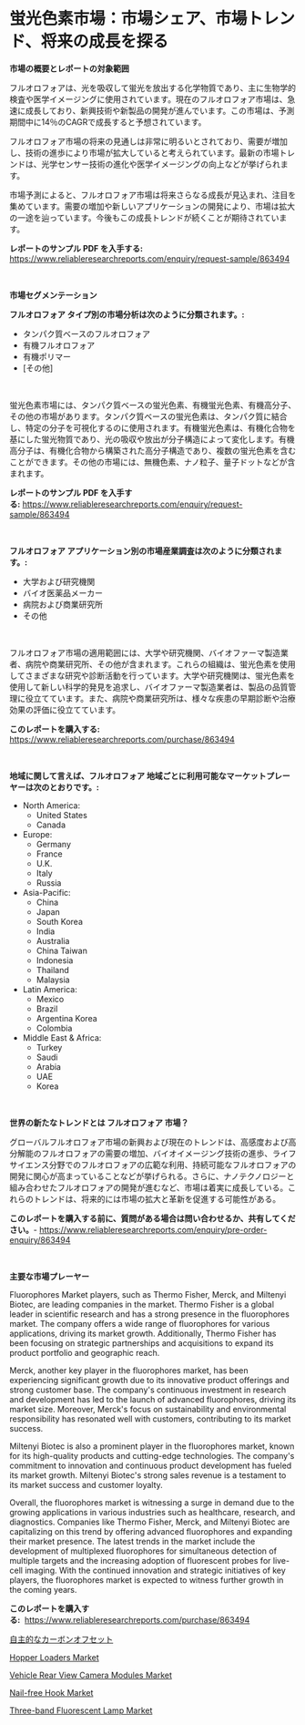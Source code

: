 <p><h1>蛍光色素市場：市場シェア、市場トレンド、将来の成長を探る</h1></p><p><strong>市場の概要とレポートの対象範囲</strong></p>
<p><p>フルオロフォアは、光を吸収して蛍光を放出する化学物質であり、主に生物学的検査や医学イメージングに使用されています。現在のフルオロフォア市場は、急速に成長しており、新興技術や新製品の開発が進んでいます。この市場は、予測期間中に14％のCAGRで成長すると予想されています。</p><p>フルオロフォア市場の将来の見通しは非常に明るいとされており、需要が増加し、技術の進歩により市場が拡大していると考えられています。最新の市場トレンドは、光学センサー技術の進化や医学イメージングの向上などが挙げられます。</p><p>市場予測によると、フルオロフォア市場は将来さらなる成長が見込まれ、注目を集めています。需要の増加や新しいアプリケーションの開発により、市場は拡大の一途を辿っています。今後もこの成長トレンドが続くことが期待されています。</p></p>
<p><strong>レポートのサンプル PDF を入手する:</strong> <a href="https://www.reliableresearchreports.com/enquiry/request-sample/863494">https://www.reliableresearchreports.com/enquiry/request-sample/863494</a></p>
<p>&nbsp;</p>
<p><strong>市場セグメンテーション</strong></p>
<p><strong>フルオロフォア タイプ別の市場分析は次のように分類されます。:</strong></p>
<p><ul><li>タンパク質ベースのフルオロフォア</li><li>有機フルオロフォア</li><li>有機ポリマー</li><li>[その他]</li></ul></p>
<p>&nbsp;</p>
<p><p>蛍光色素市場には、タンパク質ベースの蛍光色素、有機蛍光色素、有機高分子、その他の市場があります。タンパク質ベースの蛍光色素は、タンパク質に結合し、特定の分子を可視化するのに使用されます。有機蛍光色素は、有機化合物を基にした蛍光物質であり、光の吸収や放出が分子構造によって変化します。有機高分子は、有機化合物から構築された高分子構造であり、複数の蛍光色素を含むことができます。その他の市場には、無機色素、ナノ粒子、量子ドットなどが含まれます。</p></p>
<p><strong>レポートのサンプル PDF を入手する:</strong>&nbsp;<a href="https://www.reliableresearchreports.com/enquiry/request-sample/863494">https://www.reliableresearchreports.com/enquiry/request-sample/863494</a></p>
<p>&nbsp;</p>
<p><strong> フルオロフォア アプリケーション別の市場産業調査は次のように分類されます。:</strong></p>
<p><ul><li>大学および研究機関</li><li>バイオ医薬品メーカー</li><li>病院および商業研究所</li><li>その他</li></ul></p>
<p>&nbsp;</p>
<p><p>フルオロフォア市場の適用範囲には、大学や研究機関、バイオファーマ製造業者、病院や商業研究所、その他が含まれます。これらの組織は、蛍光色素を使用してさまざまな研究や診断活動を行っています。大学や研究機関は、蛍光色素を使用して新しい科学的発見を追求し、バイオファーマ製造業者は、製品の品質管理に役立てています。また、病院や商業研究所は、様々な疾患の早期診断や治療効果の評価に役立てています。</p></p>
<p><strong>このレポートを購入する:</strong>&nbsp; <a href="https://www.reliableresearchreports.com/purchase/863494">https://www.reliableresearchreports.com/purchase/863494</a></p>
<p>&nbsp;</p>
<p><strong>地域に関して言えば、フルオロフォア 地域ごとに利用可能なマーケットプレーヤーは次のとおりです。:</strong></p>
<p><ul>
    <li>
        North America:
        <ul>
            <li>United States</li>
            <li>Canada</li>
        </ul>
    </li>
    <li>
        Europe:
        <ul>
            <li>Germany</li>
            <li>France</li>
            <li>U.K.</li>
            <li>Italy</li>
            <li>Russia</li>
        </ul>
    </li>
    <li>
        Asia-Pacific:
        <ul>
            <li>China</li>
            <li>Japan</li>
            <li>South Korea</li>
            <li>India</li>
            <li>Australia</li>
            <li>China Taiwan</li>
            <li>Indonesia</li>
            <li>Thailand</li>
            <li>Malaysia</li>
        </ul>
    </li>
    <li>
        Latin America:
        <ul>
            <li>Mexico</li>
            <li>Brazil</li>
            <li>Argentina Korea</li>
            <li>Colombia</li>
        </ul>
    </li>
    <li>
        Middle East & Africa:
        <ul>
            <li>Turkey</li>
            <li>Saudi</li>
            <li>Arabia</li>
            <li>UAE</li>
            <li>Korea</li>
        </ul>
    </li>
    </ul></p>
<p>&nbsp;</p>
<p><strong>世界の新たなトレンドとは フルオロフォア 市場？</strong></p>
<p><p>グローバルフルオロフォア市場の新興および現在のトレンドは、高感度および高分解能のフルオロフォアの需要の増加、バイオイメージング技術の進歩、ライフサイエンス分野でのフルオロフォアの広範な利用、持続可能なフルオロフォアの開発に関心が高まっていることなどが挙げられる。さらに、ナノテクノロジーと組み合わせたフルオロフォアの開発が進むなど、市場は着実に成長している。これらのトレンドは、将来的には市場の拡大と革新を促進する可能性がある。</p></p>
<p><strong>このレポートを購入する前に、質問がある場合は問い合わせるか、共有してください。</strong>- <a href="https://www.reliableresearchreports.com/enquiry/pre-order-enquiry/863494">https://www.reliableresearchreports.com/enquiry/pre-order-enquiry/863494</a></p>
<p>&nbsp;</p>
<p><strong>主要な市場プレーヤー</strong></p>
<p><p>Fluorophores Market players, such as Thermo Fisher, Merck, and Miltenyi Biotec, are leading companies in the market. Thermo Fisher is a global leader in scientific research and has a strong presence in the fluorophores market. The company offers a wide range of fluorophores for various applications, driving its market growth. Additionally, Thermo Fisher has been focusing on strategic partnerships and acquisitions to expand its product portfolio and geographic reach.</p><p>Merck, another key player in the fluorophores market, has been experiencing significant growth due to its innovative product offerings and strong customer base. The company's continuous investment in research and development has led to the launch of advanced fluorophores, driving its market size. Moreover, Merck's focus on sustainability and environmental responsibility has resonated well with customers, contributing to its market success.</p><p>Miltenyi Biotec is also a prominent player in the fluorophores market, known for its high-quality products and cutting-edge technologies. The company's commitment to innovation and continuous product development has fueled its market growth. Miltenyi Biotec's strong sales revenue is a testament to its market success and customer loyalty.</p><p>Overall, the fluorophores market is witnessing a surge in demand due to the growing applications in various industries such as healthcare, research, and diagnostics. Companies like Thermo Fisher, Merck, and Miltenyi Biotec are capitalizing on this trend by offering advanced fluorophores and expanding their market presence. The latest trends in the market include the development of multiplexed fluorophores for simultaneous detection of multiple targets and the increasing adoption of fluorescent probes for live-cell imaging. With the continued innovation and strategic initiatives of key players, the fluorophores market is expected to witness further growth in the coming years.</p></p>
<p><strong>このレポートを購入する:</strong>&nbsp;&nbsp;<a href="https://www.reliableresearchreports.com/purchase/863494">https://www.reliableresearchreports.com/purchase/863494</a></p>
<p><p><a href="https://github.com/DonaldShaw1965/Market-Research-Report-List-1/blob/main/93401346973.md">自主的なカーボンオフセット</a></p><p><a href="https://view.publitas.com/reportprime-1/hopper-loaders-market-size-and-examines-its-market-scope-with-a-primary-focus-on-growth-opportunities-and-forecasted-trends-spanning-from-2024-to-2031/">Hopper Loaders Market</a></p><p><a href="https://military-diascia-e68.notion.site/Vehicle-Rear-View-Camera-Modules-Market-Insights-Market-Players-and-Forecast-Till-2031-affdea5262dc429a8803bea89b151a13">Vehicle Rear View Camera Modules Market</a></p><p><a href="https://github.com/gulaimolin/Market-Research-Report-List-3/blob/main/nail-free-hook-market.md">Nail-free Hook Market</a></p><p><a href="https://github.com/mauripalmi/Market-Research-Report-List-2/blob/main/three-band-fluorescent-lamp-market.md">Three-band Fluorescent Lamp Market</a></p></p>
